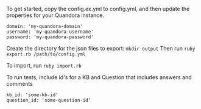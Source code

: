 
To get started, copy the config.ex.yml to config.yml, and then update the properties for your Quandora instance.

```
domain: 'my-quandora-domain'
username: 'my-quandora-username'
password: 'my-quandora-password'
```

Create the directory for the json files to export: `mkdir output`
Then run `ruby export.rb /path/to/config.yml`

To import, run `ruby import.rb`

To run tests, include id's for a KB and Question that includes answers and comments

```
kb_id: 'some-kb-id'
question_id: 'some-question-id'
```

